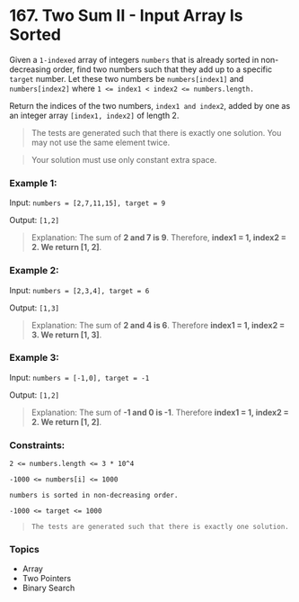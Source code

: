 # 167. Two Sum II - Input Array Is Sorted

Given a `1-indexed` array of integers `numbers` that is already sorted in non-decreasing order, find two numbers such that they add up to a specific `target` number. Let these two numbers be `numbers[index1]` and `numbers[index2]` where `1 <= index1 < index2 <= numbers.length.`

Return the indices of the two numbers, `index1 and index2`, added by one as an integer array `[index1, index2]` of length 2.

> The tests are generated such that there is exactly one solution. You may not use the same element twice.

> Your solution must use only constant extra space.
 

### Example 1:

Input: `numbers = [2,7,11,15], target = 9`

Output: `[1,2]`

> Explanation: The sum of **2 and 7 is 9**. Therefore, **index1 = 1, index2 = 2. We return [1, 2]**.


### Example 2:

Input: `numbers = [2,3,4], target = 6`

Output: `[1,3]`

> Explanation: The sum of **2 and 4 is 6**. Therefore **index1 = 1, index2 = 3. We return [1, 3]**.


### Example 3:

Input: `numbers = [-1,0], target = -1`

Output: `[1,2]`

> Explanation: The sum of **-1 and 0 is -1**. Therefore **index1 = 1, index2 = 2. We return [1, 2]**.
 

### Constraints:

`2 <= numbers.length <= 3 * 10^4`

`-1000 <= numbers[i] <= 1000`

`numbers is sorted in non-decreasing order.`

`-1000 <= target <= 1000`

> `The tests are generated such that there is exactly one solution.`


### Topics
- Array
- Two Pointers
- Binary Search